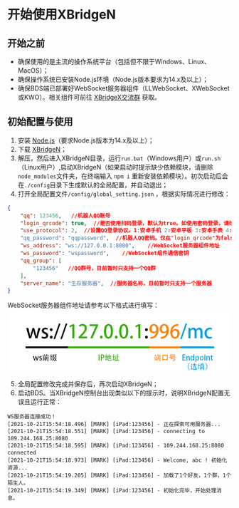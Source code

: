 # 开始使用XBridgeN
## 开始之前
* 确保使用的是主流的操作系统平台（包括但不限于Windows、Linux、MacOS）；
* 确保操作系统已安装Node.js环境（Node.js版本要求为14.x及以上）；
* 确保BDS端已部署好WebSocket服务器组件（LLWebSocket、XWebSocket或KWO）。相关组件可前往 [XBridgeX交流群](https://jq.qq.com/?_wv=1027&k=rmCKLG7M) 获取。

## 初始配置与使用
1. 安装 [Node.js](https://nodejs.org/)（要求Node.js版本为14.x及以上）；
2. 下载 [XBridgeN](https://gitee.com/xbridgex/XBridge-Nodejs/releases)；
3. 解压，然后进入XBridgeN目录，运行`run.bat`（Windows用户）或`run.sh`（Linux用户）,启动XBridgeN（如果启动时提示缺少依赖模块，请删除`node_modules`文件夹，在终端输入 `npm i` 重新安装依赖模块）。初次启动后会在``./config``目录下生成默认的全局配置，并自动退出；
4. 打开全局配置文件`/config/global_setting.json` ，根据实际情况进行修改：
```json
{
	"qq": 123456,   //机器人QQ账号
	"login_qrcode": true,  //是否使用扫码登录，默认为true。如使用密码登录，请改为false
	"use_protocol": 2,	//设置QQ登录协议。1:安卓手机 2:安卓平板 3:安卓手表 4:MacOS 5:iPad
	"qq_password": "qqpassword",  //机器人QQ密码。仅在"login_qrcode"为false（使用密码登录）时，该项配置才有效
	"ws_address": "ws://127.0.0.1:8080",    //WebSocket服务器组件地址
	"ws_password": "wspassword",    //WebSocket组件通信密钥
	"qq_group": [
		"123456"   //QQ群号，目前暂时只支持一个QQ群
	],
	"server_name": "生存服务器",  //服务器名称，目前暂时只支持一个服务器
}
```

WebSocket服务器组件地址请参考以下格式进行填写：
![01](../../img/xbn/ws-format.png)


5. 全局配置修改完成并保存后，再次启动XBridgeN；
6. 启动BDS。当XBridgeN控制台出现类似以下的提示时，说明XBridgeN配置无误且运行正常：
```
WS服务器连接成功！
[2021-10-21T15:54:18.496] [MARK] [iPad:123456] - 正在探索可用服务器...
[2021-10-21T15:54:18.551] [MARK] [iPad:123456] - connecting to 109.244.168.25:8080
[2021-10-21T15:54:18.595] [MARK] [iPad:123456] - 109.244.168.25:8080 connected
[2021-10-21T15:54:18.973] [MARK] [iPad:123456] - Welcome, abc ! 初始化资源...
[2021-10-21T15:54:19.205] [MARK] [iPad:123456] - 加载了1个好友，1个群，1个陌生人。
[2021-10-21T15:54:19.349] [MARK] [iPad:123456] - 初始化完毕，开始处理消息。
```